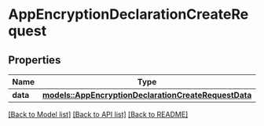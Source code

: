 # AppEncryptionDeclarationCreateRequest

## Properties

Name | Type | Description | Notes
------------ | ------------- | ------------- | -------------
**data** | [**models::AppEncryptionDeclarationCreateRequestData**](AppEncryptionDeclarationCreateRequest_data.md) |  | 

[[Back to Model list]](../README.md#documentation-for-models) [[Back to API list]](../README.md#documentation-for-api-endpoints) [[Back to README]](../README.md)


